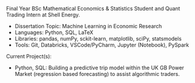 Final Year BSc Mathematical Economics & Statistics Student and Quant Trading Intern at Shell Energy.
- Dissertation Topic: Machine Learning in Economic Research
- Languages: Python, SQL, LaTeX
- Libraries: pandas, numPy, sckit-learn, matplotlib, sciPy, statsmodels
- Tools: Git, Databricks, VSCode/PyCharm, Jupyter (Notebook), PySpark

Current Project(s):
- Python, SQL: Building a predictive trip model within the UK GB Power Market (regression based forecasting) to assist algorithmic traders.
